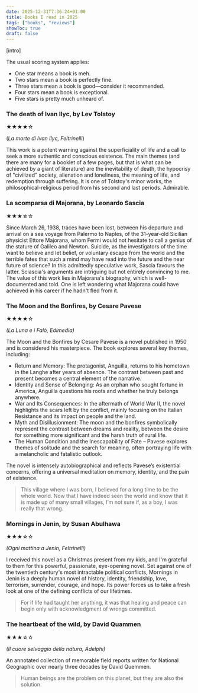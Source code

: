 ```yaml
---
date: 2025-12-31T7:36:24+01:00
title: Books I read in 2025
tags: ["books", "reviews"]
showToc: true
draft: false
---
```


[intro]

The usual scoring system applies:

* One star means a book is meh.
* Two stars mean a book is perfectly fine.
* Three stars mean a book is good—consider it recommended.
* Four stars mean a book is exceptional.
* Five stars is pretty much unheard of.

### The death of Ivan Ilyc, by Lev Tolstoy

★★★★☆

(*La morte di Ivan Ilyc, Feltrinelli*)

This work is a potent warning against the superficiality of life and a call to seek a more authentic and conscious existence. The main themes (and there are many for a booklet of a few pages, but that is what can be achieved by a giant of literature) are the inevitability of death, the hypocrisy of "civilized" society, alienation and loneliness, the meaning of life, and redemption through suffering. It is one of Tolstoy's minor works, the philosophical-religious period from his second and last periods. Admirable.

### La scomparsa di Majorana, by Leonardo Sascia

★★★☆☆

Since March 26, 1938, traces have been lost, between his departure and arrival on a sea voyage from Palermo to Naples, of the 31-year-old Sicilian physicist Ettore Majorana, whom Fermi would not hesitate to call a genius of the stature of Galileo and Newton. Suicide, as the investigators of the time want to believe and let belief, or voluntary escape from the world and the terrible fates that such a mind may have read into the future and the near future of science? In this admittedly speculative work, Sascia favours the latter. Sciascia's arguments are intriguing but not entirely convincing to me. The value of this work lies in Majorana's biography, which is well-documented and told. One is left wondering what Majorana could have achieved in his career if he hadn't fled from it.

### The Moon and the Bonfires, by Cesare Pavese

★★★★☆

*(La Luna e i Falò, Edimedia)*

The Moon and the Bonfires by Cesare Pavese is a novel published in 1950 and is considered his masterpiece. The book explores several key themes, including:

- Return and Memory: The protagonist, Anguilla, returns to his hometown in the Langhe after years of absence. The contrast between past and present becomes a central element of the narrative.
- Identity and Sense of Belonging: As an orphan who sought fortune in America, Anguilla questions his roots and whether he truly belongs anywhere.
- War and Its Consequences: In the aftermath of World War II, the novel highlights the scars left by the conflict, mainly focusing on the Italian Resistance and its impact on people and the land.
- Myth and Disillusionment: The moon and the bonfires symbolically represent the contrast between dreams and reality, between the desire for something more significant and the harsh truth of rural life.
- The Human Condition and the Inescapability of Fate – Pavese explores themes of solitude and the search for meaning, often portraying life with a melancholic and fatalistic outlook.

The novel is intensely autobiographical and reflects Pavese’s existential concerns, offering a universal meditation on memory, identity, and the pain of existence.

> This village where I was born, I believed for a long time to be the whole world. Now that I have indeed seen the world and know that it is made up of many small villages, I’m not sure if, as a boy, I was really that wrong.

### Mornings in Jenin, by Susan Abulhawa

★★★☆☆

*(Ogni mattina a Jenin, Feltrinelli)*

I received this novel as a Christmas present from my kids, and I'm grateful to them for this powerful, passionate, eye-opening novel. Set against one of the twentieth century's most intractable political conflicts, Mornings in Jenin is a deeply human novel of history, identity, friendship, love, terrorism, surrender, courage, and hope. Its power forces us to take a fresh look at one of the defining conflicts of our lifetimes.

> For if life had taught her anything, it was that healing and peace can begin only with acknowledgment of wrongs committed.

### The heartbeat of the wild, by David Quammen

★★★☆☆

*(Il cuore selvaggio della natura, Adelphi)*

An annotated collection of memorable field reports written for National Geographic over nearly three decades by David Quemmen.  

> Human beings are the problem on this planet, but they are also the solution.